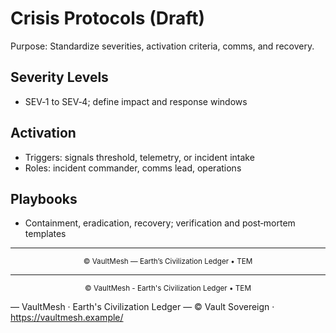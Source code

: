 # Crisis Protocols (Draft)

Purpose: Standardize severities, activation criteria, comms, and recovery.

## Severity Levels

- SEV‑1 to SEV‑4; define impact and response windows

## Activation

- Triggers: signals threshold, telemetry, or incident intake
- Roles: incident commander, comms lead, operations

## Playbooks

- Containment, eradication, recovery; verification and post‑mortem templates

______________________________________________________________________

<p align="center"><sub>© VaultMesh — Earth’s Civilization Ledger • TEM</sub></p>

______________________________________________________________________

<p align="center"><sub>© VaultMesh - Earth's Civilization Ledger • TEM</sub></p>

— VaultMesh · Earth's Civilization Ledger —
© Vault Sovereign · <https://vaultmesh.example/>
